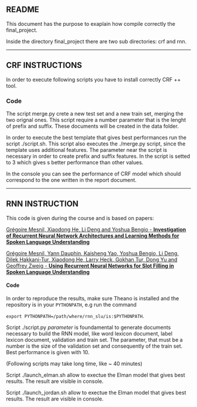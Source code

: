 ## README

This document has the purpose to exaplain how compile correctly the final_project.

Inside the directory final_project there are two sub directories: crf and rnn.

-------------------------------------------------------------------------------------

## CRF INSTRUCTIONS

In order to execute following scripts you have to install correctly CRF ++ tool.

### Code

The script merge.py crete a new test set and a new train set, merging the two orignal ones. This script require a number parameter that is the lenght of prefix and suffix. These documents will be created in the data folder.

In order to execute the best template that gives best performances run the script ./script.sh. This script also executes the ./merge.py script, since the template uses additional features. The parameter near the script is necessary in order to create prefix and suffix features. In the script is setted to 3 which gives s better performance than other values.

In the console you can see the performance of CRF model which should correspond to the one written in the report document.

-----------------------------------------------------------------------------------

## RNN INSTRUCTION

This code is given during the course and is based on papers:

[Grégoire Mesnil, Xiaodong He, Li Deng and Yoshua Bengio - **Investigation of Recurrent Neural Network Architectures and Learning Methods for Spoken Language Understanding**](http://www.iro.umontreal.ca/~lisa/pointeurs/RNNSpokenLanguage2013.pdf)

[Grégoire Mesnil, Yann Dauphin, Kaisheng Yao, Yoshua Bengio, Li Deng, Dilek Hakkani-Tur, Xiaodong He, Larry Heck, Gokhan Tur, Dong Yu and Geoffrey Zweig - **Using Recurrent Neural Networks for Slot Filling in Spoken Language Understanding**](http://www.iro.umontreal.ca/~lisa/pointeurs/taslp_RNNSLU_final_doubleColumn.pdf)

#### Code

In order to reproduce the results, make sure Theano is installed and the
repository is in your `PYTHONPATH`, e.g run the command

`export PYTHONPATH=/path/where/rnn_slu/is:$PYTHONPATH`.

Script ./script.py _parameter_ is foundamental to generate documents necessary to build the RNN model, like word lexicon document, label lexicon document, validation and train set.
The parameter, that must be a number is the size of the validation set and consequently of the train set. Best performance is given with 10.

(Following scripts may take long time, like ~ 40 minutes)

Script ./launch_elman.sh allow to exectue the Elman model that gives best results. The result are visible in console. 

Script ./launch_jordan.sh allow to exectue the Elman model that gives best results. The result are visible in console. 

